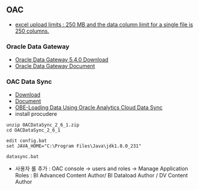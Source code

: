 ## OAC
* [excel upload limits : 250 MB and the data column limit for a single file is 250 columns.](https://docs.oracle.com/en/cloud/paas/analytics-cloud/acubi/add-spreadsheets-data-sets-acubi.html#GUID-7A93A9DD-17EE-4BE5-86CB-615095919314)
### Oracle Data Gateway
* [Oracle Data Gateway 5.4.0 Download](https://www.oracle.com/middleware/technologies/oac-downloads.html)
* [Oracle Data Gateway Document](https://docs.oracle.com/en/cloud/paas/analytics-cloud/acabi/typical-workflow-connecting-premise-data-sources.html)
### OAC Data Sync
* [Download](https://www.oracle.com/middleware/technologies/oac-downloads.html)
* [Document](https://download.oracle.com/otn/java/cloud-service/OACDataSync_2_6_Documentation.pdf?AuthParam=1586435835_2b5176e367f254703d0651663f805410)
* [OBE-Loading Data Using Oracle Analytics Cloud Data Sync](https://www.oracle.com/webfolder/technetwork/tutorials/obe/cloud/oac_bi/loading_data_datasync/datasync_loading.html)
* install procudere
```
unzip OACDataSync_2_6_1.zip
cd OACDataSync_2_6_1

edit config.bat
set JAVA_HOME="C:\Program Files\Java\jdk1.8.0_231"

datasync.bat
```
* 사용자 롤 추가 : OAC console ->  users and roles -> Manage Application Roles : BI Advanced Content Author/  BI Dataload Author / DV Content Author 
